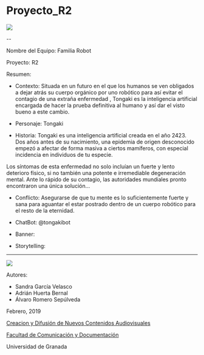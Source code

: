 # Proyecto_R2


![](http://www.fd4a.net/Android_Icons/3D-Matrix-Pro-Vol-3-Revolution.png)

--

Nombre del Equipo: Familia Robot

Proyecto: R2

Resumen:  


- Contexto: Situada en un futuro en el que los humanos se ven obligados a dejar atrás su cuerpo orgánico por uno robótico para así evitar el contagio de una extraña enfermedad , Tongaki es la inteligencia artificial encargada de hacer la prueba definitiva al humano y así dar el visto bueno a este cambio.

- Personaje: Tongaki

- Historia: Tongaki es una inteligencia artificial creada en el año 2423. Dos años antes de su nacimiento, una epidemia de origen desconocido empezó a afectar de forma masiva a ciertos mamíferos, con especial incidencia en individuos de tu especie.

Los síntomas de esta enfermedad no solo incluían un fuerte y lento deterioro físico, si no también una potente e irremediable degeneración mental. Ante lo rápido de su contagio, las autoridades mundiales pronto encontraron una única solución...


- Conflicto: Asegurarse de que tu mente es lo suficientemente fuerte y sana para aguantar el estar postrado dentro de un cuerpo robótico para el resto de la eternidad.





- ChatBot:  @tongakibot

- Banner:  

- Storytelling: 

------
![](https://upload.wikimedia.org/wikipedia/commons/thumb/6/62/CC-BY-SA-Andere_Wikis_%28v%29.svg/200px-CC-BY-SA-Andere_Wikis_%28v%29.svg.png)


Autores: 
- Sandra García Velasco
- Adrián Huerta Bernal
- Álvaro Romero Sepúlveda 

<!---
Lista completa de emojis de markDown - https://gist.github.com/rxaviers/7360908) 
-->



Febrero, 2019

[Creacion y Difusión de Nuevos Contenidos Audiovisuales](http://utopolis.ugr.es/medialab)

[Facultad de Comunicación y Documentación](http://fcd.ugr.es)

Universidad de Granada
